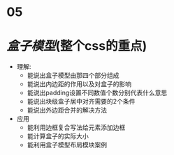 # 05 
# **_盒子模型_**(整个css的重点)
+ 理解:
    + 能说出盒子模型由那四个部分组成
    + 能说出内边距的作用以及对盒子的影响
    + 能说出padding设置不同数值个数分别代表什么意思
    + 能说出块级盒子居中对齐需要的2个条件
    + 能说出外边距合并的解决方法
+ 应用
    + 能利用边框复合写法给元素添加边框
    + 能计算盒子的实际大小
    + 能利用盒子模型布局模块案例

